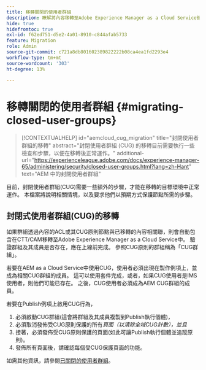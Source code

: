 ```yaml
---
title: 移轉關閉的使用者群組
description: 瞭解將內容移轉至Adobe Experience Manager as a Cloud Service後啟用封閉使用者群組所需的特殊考量事項。
hide: true
hidefromtoc: true
exl-id: f62ed751-d5e2-4a01-8910-c844afab5733
feature: Migration
role: Admin
source-git-commit: c721a8db801602389822222b08ca4ea1fd2293e4
workflow-type: tm+mt
source-wordcount: '303'
ht-degree: 13%

---
```



# 移轉關閉的使用者群組 {#migrating-closed-user-groups}

>[!CONTEXTUALHELP]
>id="aemcloud_cug_migration"
>title="封閉使用者群組的移轉"
>abstract="封閉使用者群組 (CUG) 的移轉目前需要執行一些檢查和步驟，以便在移轉後正常運作。"
>additional-url="https://experienceleague.adobe.com/docs/experience-manager-65/administering/security/closed-user-groups.html?lang=zh-Hant" text="AEM 中的封閉使用者群組"

目前，封閉使用者群組(CUG)需要一些額外的步驟，才能在移轉的目標環境中正常運作。 本檔案將說明相關情境，以及要求他們以預期方式保護節點所需的步驟。

## 封閉式使用者群組(CUG)的移轉

如果群組透過內容的ACL或其CUG原則節點與已移轉的內容相關聯，則會自動包含在CTT/CAM移轉至Adobe Experience Manager as a Cloud Service中。 驗證群組及其成員是否存在，應在上線前完成。 參照CUG原則的群組稱為「CUG群組」。

若要在AEM as a Cloud Service中使用CUG，使用者必須出現在製作例項上，並成為相關CUG群組的成員。  這可以使用套件完成，或者，如果CUG使用者是IMS使用者，則他們可能已存在。  之後，CUG使用者必須成為AEM CUG群組的成員。

若要在Publish例項上啟用CUG行為，
1. 必須啟動CUG群組(這會將群組及其成員複製到Publish執行個體)，
1. 必須取消發佈受CUG原則保護的所有&#x200B;*頁面（以清除全域CUG計數），並且*
1. 接著，必須發佈受CUG原則保護的頁面(如此可讓Publish執行個體並追蹤原則)。
1. 發佈所有頁面後，請確認每個受CUG保護頁面的功能。

如需其他資訊，請參閱[已關閉的使用者群組](https://experienceleague.adobe.com/docs/experience-manager-65/administering/security/closed-user-groups.html?lang=zh-Hant)。
